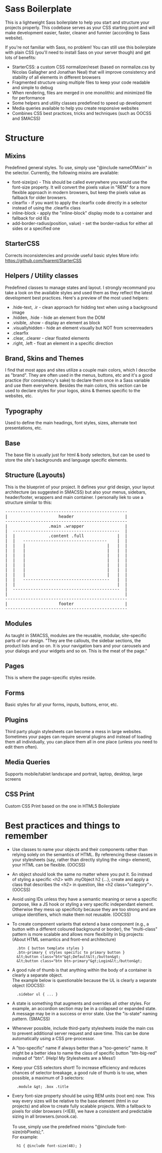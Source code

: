 Sass Boilerplate
====================

This is a lightweight Sass boilerplate to help you start and structure your projects properly. This codebase serves as your CSS starting point and will make development easier, faster, cleaner and funnier (according to Sass website).

If you're not familiar with Sass, no problem! You can still use this boilerplate with plain CSS (you'll need to install Sass on your server though) and get lots of benefits:

* StarterCSS: a custom CSS normalizer/reset (based on normalize.css by Nicolas Gallagher and Jonathan Neal) that will improve consistency and stability of all elements in different browsers
* Fragmented structure using multiple files to keep your code readable and simple to debug
* When rendering, files are merged in one monolithic and minimized file for performance
* Some helpers and utility classes predefined to speed up development
* Media queries available to help you create responsive websites
* Combines CSS best practices, tricks and techniques (such as OOCSS and SMACSS)


Structure
====================

Mixins
--------------------

Predefined general styles. To use, simply use "@include nameOfMixin" in the selector.
Currently, the following mixins are available:
* font-size(px) - This should be called everywhere you would use the font-size property. It will convert the pixels value in "REM" for a more flexible approach in modern browsers, but keep the pixels value as fallback for older browsers.
* clearfix - if you want to apply the clearfix code directly in a selector instead of using the .clearfix class
* inline-block - apply the "inline-block" display mode to a container and fallback for old IEs
* add-border-radius(position, value) - set the border-radius for either all sides or a specified one


StarterCSS
--------------------

Corrects inconsistencies and provide useful basic styles
More info: https://github.com/fparent/StarterCSS


Helpers / Utility classes
--------------------

Predefined classes to manage states and layout. I strongly recommand you take a look on the available styles and used them as they reflect the latest development best practices.
Here's a preview of the most used helpers:
* .hide-text, .ir - clean approach for hidding text when using a background image
* .hidden, .hide - hide an element from the DOM
* .visible, .show - display an element as block
* .visuallyhidden - hide an element visually but NOT from screenreaders
* .clearfix
* .clear, .clearer - clear floated elements
* .right, .left - float an element in a specific direction


Brand, Skins and Themes
--------------------

 I find that most apps and sites utilize a couple main colors, which I describe as "brand". They are often used in the menus, buttons, etc and it's a good practice (for consistency's sake) to declare them once in a Sass variable and use them everywhere.
 Besides the main colors, this section can be used to declare styles for your logos, skins & themes specific to the websites, etc.


Typography
--------------------

Used to define the main headings, font styles, sizes, alternate text presentations, etc.


Base
--------------------

The base file is usually just for html & body selectors, but can be used to store the site's backgrounds and language specific elements.


Structure (Layouts)
--------------------

This is the blueprint of your project. It defines your grid design, your layout architecture (as suggested in SMACSS) but also your menus, sidebars, header/footer, wrappers and main container.
I personally liek to use a structure similar to this:

<pre>
------------------------------------------------
|                    header                    |
------------------------------------------------
|                .main .wrapper                |
|  ------------------------------------------  |
|  |             .content .full             |  |
|  |   ---------------------------------    |  |
|  |   |                                |   |  |
|  |   |                                |   |  |
|  |   |                                |   |  |
|  |   |                                |   |  |
|  |   |                                |   |  |
|  |   |                                |   |  |
|  |   |                                |   |  |
|  |   ----------------------------------   |  |
|  |                                        |  |
|  ------------------------------------------  |
|                                              |
------------------------------------------------
|                    footer                    |
------------------------------------------------
</pre>


Modules
--------------------

As taught in SMACSS, modules are the reusable, modular, site-specific parts of our design. "They are the callouts, the sidebar sections, the product lists and so on. It is your navigation
bars and your carousels and your dialogs and your widgets and so on. This is the meat of the page." 


Pages
--------------------

This is where the page-specific styles reside.


Forms
--------------------

Basic styles for all your forms, inputs, buttons, error, etc.


Plugins
--------------------

Third party plugin stylesheets can become a mess in large websites. Sometimes your pages can require several plugins and instead of loading them all individually, you can place them all in one place (unless you need to edit them often). 


Media Queries
--------------------

Supports mobile/tablet landscape and portrait, laptop, desktop, large screens


CSS Print
--------------------

Custom CSS Print based on the one in HTML5 Boilerplate



Best practices and things to remember
====================

* Use classes to name your objects and their components rather than relying solely 
on the semantics of HTML. By referencing these classes in your stylesheets (say, 
rather than directly styling the &lt;img&gt; element), your HTML can be flexible. (OOCSS)


* An object should look the same no matter where you put it. So instead of styling 
a specific &lt;h2&gt; with .myObject h2 {...}, create and apply a class that describes the 
&lt;h2&gt; in question, like &lt;h2 class="category"&gt;. (OOCSS)


* Avoid using IDs unless they have a semantic meaning or serve a specific purpose,
like a JS hook or styling a very specific independant element. Otherwise they mess 
up specificity because they are too strong and are unique identifiers, which make 
them not reusable. (OOCSS)


* To create component variants that extend a base component (e.g., a button with 
a different coloured background or border), the "multi-class" pattern is more
scalable and allows more flexibility in big projects:
(About HTML semantics and front-end architecture)

        .btn { button template styles }
    	.btn-primary { styles specific to primary button }
    	&lt;button class="btn"&gt;Default&lt;/button&gt;
    	&lt;button class="btn btn-primary"&gt;Login&lt;/button&gt;

* A good rule of thumb is that anything within the body of a container is clearly a 
separate object.<br />The example below is questionable because the UL is clearly a separate 
object (OOCSS):

        .sidebar ul { ... }

* A state is something that augments and overrides all other styles. For example, 
an accordion section may be in a collapsed or expanded state. A message may be in a
success or error state. Use the "is-state" naming pattern. (SMACSS)


* Whenever possible, include third-party stylesheets inside the main css to prevent
additional server request and save time. This can be done automatically using a 
CSS pre-processor. 


* A "too-specific" name if always better than a "too-generic" name. It might be a
better idea to name the class of specific button "btn-big-red" instead of "btn".
(Help! My Stylesheets are a Mess!)


* Keep your CSS selectors short! To increase efficiency and reduces chances of 
selector breakage, a good rule of thumb is to use, when possible, a maximum of 
3 selectors:

        .module &gt; .box .title


* Every font-size property should be using REM units (root em) now. This way
every sizes will be relative to the base element (html in our projects) and allow
to create fully scalable projects. With a fallback to pixels for older browsers
(&lt;IE8), we have a consistent and predictable sizing in all browsers.(snook.ca).
<br /><br />To use, simply use the predefined mixins "@include font-size(nbPixels);".
<br />For example:

        h1 { @include font-size(48); }

